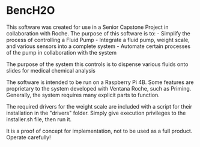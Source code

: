 # BencH2O

This software was created for use in a Senior Capstone Project in collaboration with Roche.
The purpose of this software is to:
    - Simplify the process of controlling a Fluid Pump
    - Integrate a fluid pump, weight scale, and various sensors into a complete system
    - Automate certain processes of the pump in collaboration with the system

The purpose of the system this controls is to dispense various fluids onto slides for medical chemical analysis

The software is intended to be run on a Raspberry Pi 4B. Some features are proprietary to the system developed with Ventana Roche, such as Priming. Generally, the system requires many explicit parts to function.

The required drivers for the weight scale are included with a script for their installation in the "drivers" folder.
Simply give execution privileges to the installer.sh file, then run it.

It is a proof of concept for implementation, not to be used as a full product.
Operate carefully!
    